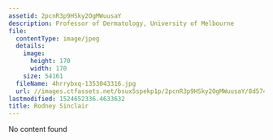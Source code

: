 ```yaml
---
assetid: 2pcnR3p9HSky2OgMWuusaY
description: Professor of Dermatology, University of Melbourne
file:
  contentType: image/jpeg
  details:
    image:
      height: 170
      width: 170
    size: 54161
  fileName: 4hrrybxq-1353043316.jpg
  url: //images.ctfassets.net/bsux5spekp1p/2pcnR3p9HSky2OgMWuusaY/8d574910681da138d0236bc4afd49f1a/4hrrybxq-1353043316.jpg
lastmodified: 1524652336.4633632
title: Rodney Sinclair
---
```

No content found